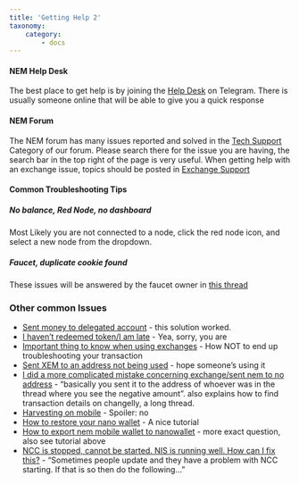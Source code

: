 ```yaml
---
title: 'Getting Help 2'
taxonomy:
    category:
        - docs
---
```


#### NEM Help Desk

The best place to get help is by joining the [Help Desk](https://t.me/nemhelpdesk) on Telegram. There is usually someone online that will be able to give you a quick response

#### NEM Forum

The NEM forum has many issues reported and solved in the [Tech Support](https://forum.nem.io/c/tech-support) Category of our forum. Please search there for the issue you are having, the search bar in the top right of the page is very useful. When getting help with an exchange issue, topics should be posted in [Exchange Support](https://forum.nem.io/t/exchange-support-lost-xem-at-an-exchange-post-here/6550)

#### Common Troubleshooting Tips

##### No balance, Red Node, no dashboard

Most Likely you are not connected to a node, click the red node icon, and select a new node from the dropdown.

#####  Faucet, duplicate cookie found

These issues will be answered by the faucet owner in [this thread](https://forum.nem.io/t/nem-mainnet-faucet-open/3318)

### Other common Issues

* [Sent money to delegated account](https://forum.nem.io/t/entered-wrong-address/5872/4) - this solution worked.
* [I haven’t redeemed token/I am late](https://forum.nem.io/t/finally-redeemed-my-stake-but-have-0-xem/2287/26) - Yea, sorry, you are
* [Important thing to know when using exchanges](https://forum.nem.io/t/attach-the-message-if-sending-xem-to-an-exchange-poloniex-changelly-etc/4162) - How NOT to end up troubleshooting your transaction
* [Sent XEM to an address not being used](https://forum.nem.io/t/sent-nem-to-an-address-not-being-used/5832) - hope someone’s using it
* [I did a more complicated mistake concerning exchange/sent nem to no address](https://forum.nem.io/t/where-did-my-nem-go/4524/35) - “basically you sent it to the address of whoever was in the thread where you see the negative amount”. also explains how to find transaction details on changelly, a long thread.
* [Harvesting on mobile](https://forum.nem.io/t/explanation-of-harvesting-and-help-with-delegated-harvesting/3251/2) - Spoiler: no
* [How to restore your nano wallet](https://forum.nem.io/t/how-to-restore-your-nem-nanowallet/5515) - A nice tutorial
* [How to export nem mobile wallet to nanowallet](https://forum.nem.io/t/how-to-export-nem-mobile-wallet-to-nem-nanowallet/6108) - more exact question, also see tutorial above
* [NCC is stopped, cannot be started. NIS is running well. How can I fix this?](https://forum.nem.io/t/ncc-is-stopped-cannot-be-started-nis-is-running-well-how-can-i-fix-this/3114/2) - “Sometimes people update and they have a problem with NCC starting. If that is so then do the following…”